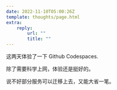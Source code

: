 ```yaml
---
date: 2022-11-10T05:00:26Z
template: thoughts/page.html
extra:
    reply:
        url: ""
        title: ""
---
```


这两天体验了一下 Github Codespaces.

除了需要科学上网，体验还是挺好的。

说不好部分服务可以迁移上去，又能大省一笔。